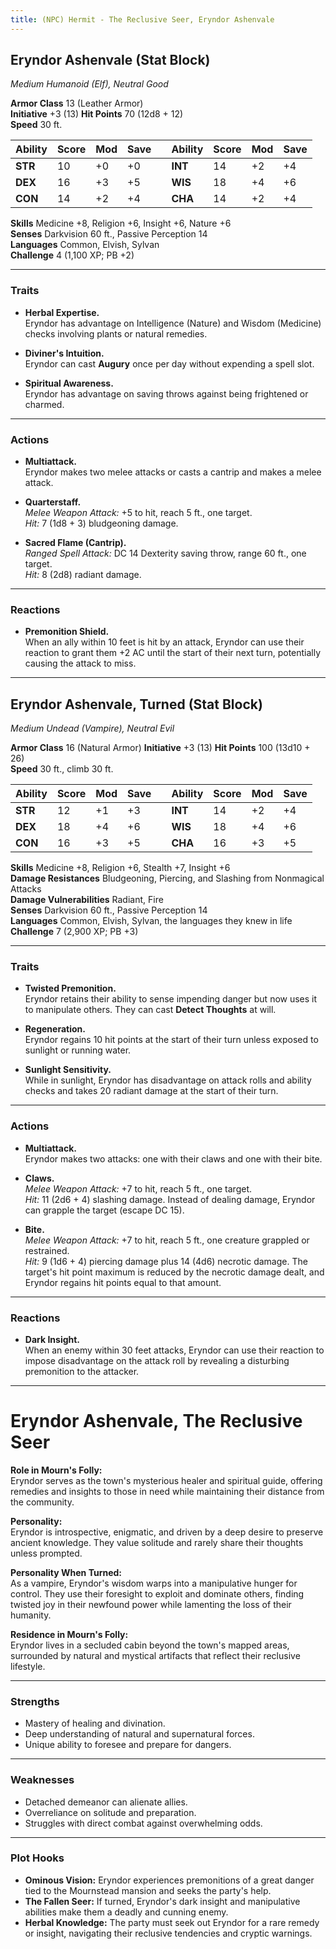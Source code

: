 ```yaml
---
title: (NPC) Hermit - The Reclusive Seer, Eryndor Ashenvale
---
```



## **Eryndor Ashenvale (Stat Block)**

*Medium Humanoid (Elf), Neutral Good*

**Armor Class** 13 (Leather Armor)            
**Initiative** +3 (13) 
**Hit Points** 70 (12d8 + 12)  
**Speed** 30 ft.

| Ability | Score | Mod | Save |     | Ability | Score | Mod | Save |
| ------- | ----- | --- | ---- | --- | ------- | ----- | --- | ---- |
| **STR** | 10    | +0  | +0   |     | **INT** | 14    | +2  | +4   |
| **DEX** | 16    | +3  | +5   |     | **WIS** | 18    | +4  | +6   |
| **CON** | 14    | +2  | +4   |     | **CHA** | 14    | +2  | +4   |

**Skills** Medicine +8, Religion +6, Insight +6, Nature +6  
**Senses** Darkvision 60 ft., Passive Perception 14  
**Languages** Common, Elvish, Sylvan  
**Challenge** 4 (1,100 XP; PB +2)

---

### **Traits**

- **Herbal Expertise.**  
  Eryndor has advantage on Intelligence (Nature) and Wisdom (Medicine) checks involving plants or natural remedies.

- **Diviner's Intuition.**  
  Eryndor can cast **Augury** once per day without expending a spell slot.

- **Spiritual Awareness.**  
  Eryndor has advantage on saving throws against being frightened or charmed.

---

### **Actions**

- **Multiattack.**  
  Eryndor makes two melee attacks or casts a cantrip and makes a melee attack.

- **Quarterstaff.**  
  *Melee Weapon Attack:* +5 to hit, reach 5 ft., one target.  
  *Hit:* 7 (1d8 + 3) bludgeoning damage.

- **Sacred Flame (Cantrip).**  
  *Ranged Spell Attack:* DC 14 Dexterity saving throw, range 60 ft., one target.  
  *Hit:* 8 (2d8) radiant damage.

---

### **Reactions**

- **Premonition Shield.**  
  When an ally within 10 feet is hit by an attack, Eryndor can use their reaction to grant them +2 AC until the start of their next turn, potentially causing the attack to miss.

---

## **Eryndor Ashenvale, Turned (Stat Block)**

*Medium Undead (Vampire), Neutral Evil*

**Armor Class** 16 (Natural Armor)                                  **Initiative** +3 (13)
**Hit Points** 100 (13d10 + 26)  
**Speed** 30 ft., climb 30 ft.

| Ability | Score | Mod | Save |     | Ability | Score | Mod | Save |
| ------- | ----- | --- | ---- | --- | ------- | ----- | --- | ---- |
| **STR** | 12    | +1  | +3   |     | **INT** | 14    | +2  | +4   |
| **DEX** | 18    | +4  | +6   |     | **WIS** | 18    | +4  | +6   |
| **CON** | 16    | +3  | +5   |     | **CHA** | 16    | +3  | +5   |

**Skills** Medicine +8, Religion +6, Stealth +7, Insight +6  
**Damage Resistances** Bludgeoning, Piercing, and Slashing from Nonmagical Attacks  
**Damage Vulnerabilities** Radiant, Fire  
**Senses** Darkvision 60 ft., Passive Perception 14  
**Languages** Common, Elvish, Sylvan, the languages they knew in life  
**Challenge** 7 (2,900 XP; PB +3)

---

### **Traits**

- **Twisted Premonition.**  
  Eryndor retains their ability to sense impending danger but now uses it to manipulate others. They can cast **Detect Thoughts** at will.

- **Regeneration.**  
  Eryndor regains 10 hit points at the start of their turn unless exposed to sunlight or running water.

- **Sunlight Sensitivity.**  
  While in sunlight, Eryndor has disadvantage on attack rolls and ability checks and takes 20 radiant damage at the start of their turn.

---

### **Actions**

- **Multiattack.**  
  Eryndor makes two attacks: one with their claws and one with their bite.

- **Claws.**  
  *Melee Weapon Attack:* +7 to hit, reach 5 ft., one target.  
  *Hit:* 11 (2d6 + 4) slashing damage. Instead of dealing damage, Eryndor can grapple the target (escape DC 15).

- **Bite.**  
  *Melee Weapon Attack:* +7 to hit, reach 5 ft., one creature grappled or restrained.  
  *Hit:* 9 (1d6 + 4) piercing damage plus 14 (4d6) necrotic damage. The target's hit point maximum is reduced by the necrotic damage dealt, and Eryndor regains hit points equal to that amount.

---

### **Reactions**

- **Dark Insight.**  
  When an enemy within 30 feet attacks, Eryndor can use their reaction to impose disadvantage on the attack roll by revealing a disturbing premonition to the attacker.

---

# **Eryndor Ashenvale, The Reclusive Seer**

**Role in Mourn's Folly:**  
Eryndor serves as the town's mysterious healer and spiritual guide, offering remedies and insights to those in need while maintaining their distance from the community.

**Personality:**  
Eryndor is introspective, enigmatic, and driven by a deep desire to preserve ancient knowledge. They value solitude and rarely share their thoughts unless prompted.

**Personality When Turned:**  
As a vampire, Eryndor's wisdom warps into a manipulative hunger for control. They use their foresight to exploit and dominate others, finding twisted joy in their newfound power while lamenting the loss of their humanity.

**Residence in Mourn's Folly:**  
Eryndor lives in a secluded cabin beyond the town's mapped areas, surrounded by natural and mystical artifacts that reflect their reclusive lifestyle.

---

### **Strengths**

- Mastery of healing and divination.  
- Deep understanding of natural and supernatural forces.  
- Unique ability to foresee and prepare for dangers.

---

### **Weaknesses**

- Detached demeanor can alienate allies.  
- Overreliance on solitude and preparation.  
- Struggles with direct combat against overwhelming odds.

---

### **Plot Hooks**

- **Ominous Vision:** Eryndor experiences premonitions of a great danger tied to the Mournstead mansion and seeks the party's help.  
- **The Fallen Seer:** If turned, Eryndor's dark insight and manipulative abilities make them a deadly and cunning enemy.  
- **Herbal Knowledge:** The party must seek out Eryndor for a rare remedy or insight, navigating their reclusive tendencies and cryptic warnings.
